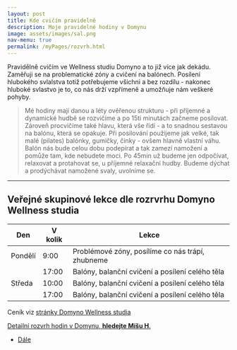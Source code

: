 ```yaml
---
layout: post
title: Kde cvičím pravidelně
description: Moje pravidelné hodiny v Domynu
image: assets/images/sal.png
nav-menu: true
permalink: /myPages/rozvrh.html
---
```


Pravidělně cvičím ve Wellness studiu Domyno a to již více jak dekádu. Zaměřuji se
na problematické zóny a cvičení na balónech. Posílení hlubokého
svlalstva totiž potřebujeme všichni a bez rozdílu - nakonec hluboké svlastvo je to,
co nás drží vzpřímeně a umožňuje nám veškeré pohyby.

<blockquote>
Mé hodiny mají danou a léty ověřenou strukturu - při příjemné a dynamické hudbě se
rozvičíme a po 15ti minutách začneme posilovat. Zároveň procvičíme také hlavu, která
vše řídí - a to snadnou sestavou na balónu, která se opakuje. Při posilování použijeme
jak velké, tak malé (pilates) balónky, gumičky, činky - ovšem hlavně vlastní váhu.
Balón nás bude celou dobu podepírat a tak zamezí namožení a pomůže tam, kde nebudete moci.
Po 45min už budeme jen odpočívat, relaxovat a protahovat se, u příjemné relaxační hudby.
Budeme dýchat a prodýchávat namožené svaly, uvolníme se.
</blockquote>

<hr />
<h2>Veřejné skupinové lekce dle rozrvrhu Domyno Wellness studia</h2>
<div class="table-wrapper">
	<table class="alt">
		<thead>
			<tr>
				<th>Den</th>
        <th>V kolik</th>
				<th>Lekce</th>
			</tr>
		</thead>
		<tbody>
			<tr>
				<td>Pondělí</td>
        <td>9:00</td>
				<td>Problémové zóny, posílíme co nás trápí, zhubneme</td>
			</tr>
			<tr>
				<td></td>
        <td>17:00</td>
        <td>Balóny, balanční cvičení a posílení celého těla</td>
			</tr>
			<tr>
				<td>Středa</td>
        <td>10:00</td>
				<td>Balóny, balanční cvičení a posílení celého těla</td>
		  </tr>
			<tr>
				<td></td>
        <td>17:00</td>
				<td>Balóny, balanční cvičení a posílení celého těla</td>
			</tr>
		</tbody>
	</table>
</div>
Ceník viz <a href="http://www.wellness.domyno.cz/pohybove-aktivity/cenik-2/">stránky Domyno Wellness studia</a>



<!--
zobrazeni rozvrhu hodin ve vnorenem oknu
<object width="600" height="600" data="http://www.wellness.domyno.cz/wp-content/uploads/2010/03/pohybove_aktivity_09_17.png">
</object>
-->
<a href="http://www.wellness.domyno.cz/pohybove-aktivity/rozvrh-hodin/">Detailní rozvrh hodin v Domynu, <b>hledejte Míšu H</b>.</a>





<ul class="actions">
    <li><a href="javascript:history.go(-1)" class="button next">Dále</a></li>
</ul>
